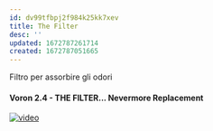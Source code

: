 ```yaml
---
id: dv99tfbpj2f984k25kk7xev
title: The Filter
desc: ''
updated: 1672787261714
created: 1672787051665
---
```

Filtro per assorbire gli odori

#### Voron 2.4 - THE FILTER... Nevermore Replacement

[![video](http://img.youtube.com/vi/JBGtXfK-BBs/0.jpg)](http://www.youtube.com/watch?v=JBGtXfK-BBs)
